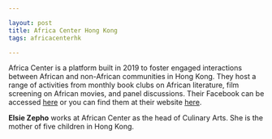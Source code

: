 ```yaml
---

layout: post
title: Africa Center Hong Kong
tags: africacenterhk

---
```


Africa Center is a platform built in 2019 to foster engaged interactions between African and non-African communities in Hong Kong. They host a range of activities from monthly book clubs on African literature, film screening on African movies, and panel discussions. Their Facebook can be accessed [here]( https://www.facebook.com/africacenterhk/) or you can find them at their website [here]( http://www.africacenterhk.com/). 

**Elsie Zepho** works at African Center as the head of Culinary Arts. She is the mother of five children in Hong Kong.